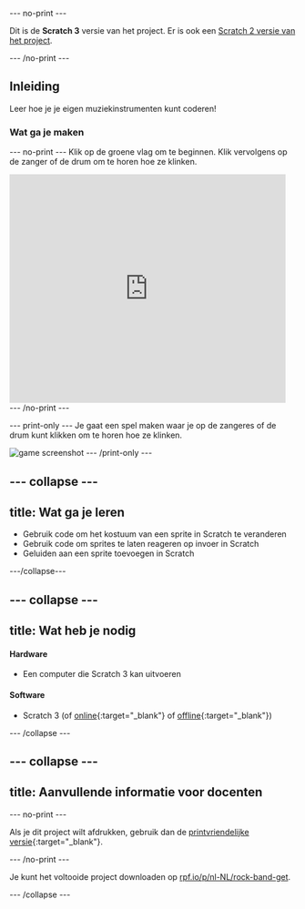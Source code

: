 --- no-print ---

Dit is de **Scratch 3** versie van het project. Er is ook een [Scratch 2 versie van het project](https://projects.raspberrypi.org/nl-NL/projects/rock-band-scratch2).

--- /no-print ---

## Inleiding

Leer hoe je je eigen muziekinstrumenten kunt coderen!

### Wat ga je maken

--- no-print --- Klik op de groene vlag om te beginnen. Klik vervolgens op de zanger of de drum om te horen hoe ze klinken.

<div class="scratch-preview">
  <iframe allowtransparency="true" width="485" height="402" src="https://scratch.mit.edu/projects/embed/276872220/?autostart=false" frameborder="0" scrolling="no"></iframe>
</div>
--- /no-print ---

--- print-only --- 
Je gaat een spel maken waar je op de zangeres of de drum kunt klikken om te horen hoe ze klinken.

![game screenshot](images/demo.png) 
--- /print-only ---

--- collapse ---
---
title: Wat ga je leren
---

+ Gebruik code om het kostuum van een sprite in Scratch te veranderen
+ Gebruik code om sprites te laten reageren op invoer in Scratch
+ Geluiden aan een sprite toevoegen in Scratch 

---/collapse---

--- collapse ---
---
title: Wat heb je nodig
---

#### Hardware

+ Een computer die Scratch 3 kan uitvoeren

#### Software

+ Scratch 3 (of [online](https://rpf.io/scratchon){:target="_blank"} of [offline](https://rpf.io/scratchoff){:target="_blank"})

--- /collapse ---

--- collapse ---
---
title: Aanvullende informatie voor docenten
---

--- no-print ---

Als je dit project wilt afdrukken, gebruik dan de [printvriendelijke versie](https://projects.raspberrypi.org/nl-NL/projects/rock-band/print){:target="_blank"}.

--- /no-print ---

Je kunt het voltooide project downloaden op [rpf.io/p/nl-NL/rock-band-get](https://rpf.io/p/nl-NL/rock-band-get).

--- /collapse ---